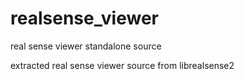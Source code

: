 # realsense_viewer
real sense viewer standalone source

extracted real sense viewer source from librealsense2
